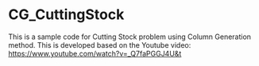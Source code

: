 # CG_CuttingStock

This is a sample code for Cutting Stock problem using Column Generation method.
This is developed based on the Youtube video: https://www.youtube.com/watch?v=_Q7faPGGJ4U&t
